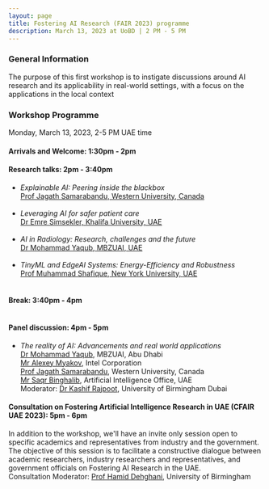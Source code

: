```yaml
---
layout: page
title: Fostering AI Research (FAIR 2023) programme
description: March 13, 2023 at UoBD | 2 PM - 5 PM
---
```


### General Information

The purpose of this first workshop is to instigate discussions around AI research and its applicability in real-world settings, with a focus on the applications in the local context

### Workshop Programme

Monday, March 13, 2023, 2-5 PM UAE time

#### Arrivals and Welcome: 1:30pm - 2pm <br>


#### Research talks: 2pm - 3:40pm

- _Explainable AI: Peering inside the blackbox_ <br> [Prof Jagath Samarabandu, Western University, Canada](https://www.eng.uwo.ca/electrical/faculty/samarabandu_j/index.html) <br> <br>
- _Leveraging AI for safer patient care_ <br> [Dr Emre Simsekler, Khalifa University, UAE](https://www.ku.ac.ae/college-people/mecit-can-emre-simsekler) <br> <br> 
- _AI in Radiology: Research, challenges and the future_ <br> [Dr Mohammad Yaqub, MBZUAI, UAE](https://mbzuai.ac.ae/study/faculty/mohammad-yaqub/) <br> <br> 
- _TinyML and EdgeAI Systems: Energy-Efficiency and Robustness_ <br> [Prof Muhammad Shafique, New York University, UAE](https://nyuad.nyu.edu/en/academics/divisions/engineering/faculty/muhammad-shafique.html) <br> <br>

#### Break: 3:40pm - 4pm <br> <br>


#### Panel discussion: 4pm -  5pm <br>

- _The reality of AI: Advancements and real world applications_ <br> [Dr Mohammad Yaqub](https://mbzuai.ac.ae/study/faculty/mohammad-yaqub/), MBZUAI, Abu Dhabi <br> [Mr Alexey Myakov](https://www.linkedin.com/in/itseez/), Intel Corporation <br> [Prof Jagath Samarabandu](https://www.eng.uwo.ca/electrical/faculty/samarabandu_j/index.html), Western University, Canada <br> [Mr Saqr Binghalib](https://www.linkedin.com/in/saqr-binghalib-724b1715/), Artificial Intelligence Office, UAE <br>
Moderator: [Dr Kashif Rajpoot](https://www.birmingham.ac.uk/staff/profiles/dubai/rajpoot-kashif.aspx), University of Birmingham Dubai <br>

#### Consultation on Fostering Artificial Intelligence Research in UAE (CFAIR UAE 2023): 5pm - 6pm

In addition to the workshop, we'll have an invite only session open to specific academics and representatives from industry and the government. The objective of this session is to facilitate a constructive dialogue between academic researchers, industry researchers and representatives, and government officials on Fostering AI Research in the UAE. <br>
Consultation Moderator: [Prof Hamid Dehghani](https://www.birmingham.ac.uk/staff/profiles/computer-science/academic-staff/dehghani-hamid.aspx), University of Birmingham <br>

